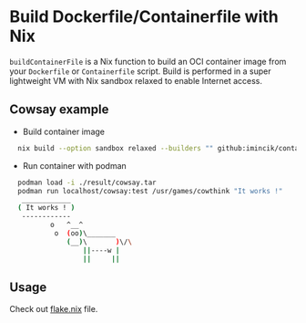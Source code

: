 # Build Dockerfile/Containerfile with Nix

`buildContainerFile` is a Nix function to build an OCI container image from
your `Dockerfile` or `Containerfile` script. Build is performed in a super
lightweight VM with Nix sandbox relaxed to enable Internet access.


## Cowsay example

* Build container image

```bash
  nix build --option sandbox relaxed --builders "" github:imincik/containerfile-nix#cowsay-example
```

* Run container with podman

```bash
  podman load -i ./result/cowsay.tar
  podman run localhost/cowsay:test /usr/games/cowthink "It works !"
   ____________
  ( It works ! )
   ------------
          o   ^__^
           o  (oo)\_______
              (__)\       )\/\
                  ||----w |
                  ||     ||
```

## Usage

Check out [flake.nix](flake.nix) file.
